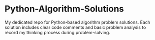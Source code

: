 # Python-Algorithm-Solutions
My dedicated repo for Python-based algorithm problem solutions. Each solution includes clear code comments and basic problem analysis to record my thinking process during problem-solving. 
